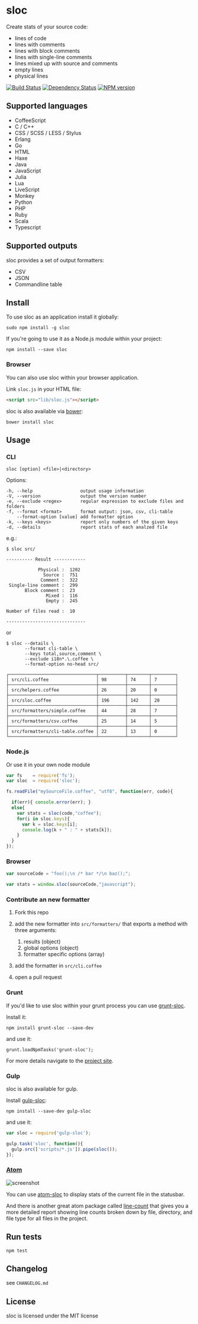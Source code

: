 # sloc


Create stats of your source code:

- lines of code
- lines with comments
- lines with block comments
- lines with single-line comments
- lines mixed up with source and comments
- empty lines
- physical lines

[![Build Status](https://secure.travis-ci.org/flosse/sloc.png)](http://travis-ci.org/flosse/sloc)
[![Dependency Status](https://gemnasium.com/flosse/sloc.png)](https://gemnasium.com/flosse/sloc)
[![NPM version](https://badge.fury.io/js/sloc.png)](http://badge.fury.io/js/sloc)

## Supported languages


- CoffeeScript
- C / C++
- CSS / SCSS / LESS / Stylus
- Erlang
- Go
- HTML
- Haxe
- Java
- JavaScript
- Julia
- Lua
- LiveScript
- Monkey
- Python
- PHP
- Ruby
- Scala
- Typescript

## Supported outputs

sloc provides a set of output formatters:

- CSV
- JSON
- Commandline table

## Install

To use sloc as an application install it globally:

```
sudo npm install -g sloc
```

If you're going to use it as a Node.js module within your project:

```
npm install --save sloc
```

### Browser

You can also use sloc within your browser application.

Link `sloc.js` in your HTML file:

```html
<script src="lib/sloc.js"></script>
```

sloc is also available via [bower](http://twitter.github.com/bower/):

```
bower install sloc
```

## Usage

### CLI

```
sloc [option] <file>|<directory>
```

Options:

```
-h, --help                  output usage information
-V, --version               output the version number
-e, --exclude <regex>       regular expression to exclude files and folders
-f, --format <format>       format output: json, csv, cli-table
    --format-option [value] add formatter option
-k, --keys <keys>           report only numbers of the given keys
-d, --details               report stats of each analzed file
```

e.g.:

```
$ sloc src/

---------- Result ------------

            Physical :  1202
              Source :  751
             Comment :  322
 Single-line comment :  299
       Block comment :  23
               Mixed :  116
               Empty :  245

Number of files read :  10

------------------------------
```

or

```
$ sloc --details \
       --format cli-table \
       --keys total,source,comment \
       --exclude i18n*.\.coffee \
       --format-option no-head src/

┌─────────────────────────────────┬──────────┬────────┬─────────┐
│ src/cli.coffee                  │ 98       │ 74     │ 7       │
├─────────────────────────────────┼──────────┼────────┼─────────┤
│ src/helpers.coffee              │ 26       │ 20     │ 0       │
├─────────────────────────────────┼──────────┼────────┼─────────┤
│ src/sloc.coffee                 │ 196      │ 142    │ 20      │
├─────────────────────────────────┼──────────┼────────┼─────────┤
│ src/formatters/simple.coffee    │ 44       │ 28     │ 7       │
├─────────────────────────────────┼──────────┼────────┼─────────┤
│ src/formatters/csv.coffee       │ 25       │ 14     │ 5       │
├─────────────────────────────────┼──────────┼────────┼─────────┤
│ src/formatters/cli-table.coffee │ 22       │ 13     │ 0       │
└─────────────────────────────────┴──────────┴────────┴─────────┘
```

### Node.js

Or use it in your own node module

```javascript
var fs    = require('fs');
var sloc  = require('sloc');

fs.readFile("mySourceFile.coffee", "utf8", function(err, code){

  if(err){ console.error(err); }
  else{
    var stats = sloc(code,"coffee");
    for(i in sloc.keys){
      var k = sloc.keys[i];
      console.log(k + " : " + stats[k]);
    }
  }
});
```

### Browser

```javascript
var sourceCode = "foo();\n /* bar */\n baz();";

var stats = window.sloc(sourceCode,"javascript");
```

### Contribute an new formatter

1. Fork this repo

2. add the new formatter into `src/formatters/` that exports a
   method with three arguments:
   1. results (object)
   2. global options (object)
   3. formatter specific options (array)

3. add the formatter in `src/cli.coffee`

4. open a pull request

### Grunt

If you'd like to use sloc within your grunt process you can use
[grunt-sloc](https://github.com/rhiokim/grunt-sloc).

Install it:

    npm install grunt-sloc --save-dev

and use it:

    grunt.loadNpmTasks('grunt-sloc');

For more details navigate to the
[project site](https://github.com/rhiokim/grunt-sloc).

### Gulp

sloc is also available for gulp.

Install [gulp-sloc](https://github.com/oddjobsman/gulp-sloc):

    npm install --save-dev gulp-sloc

and use it:

```javascript
var sloc = require('gulp-sloc');

gulp.task('sloc', function(){
  gulp.src(['scripts/*.js']).pipe(sloc());
});
```

### [Atom](https://atom.io/)

![screenshot](https://raw.githubusercontent.com/sgade/atom-sloc/master/assets/screen.png)

You can use [atom-sloc](https://github.com/sgade/atom-sloc) to display stats
of the current file in the statusbar.

And there is another great atom package called
[line-count](https://github.com/mark-hahn/line-count) that gives you a more
detailed report showing line counts broken down by file, directory, and file
type for all files in the project.

## Run tests

    npm test

## Changelog

see `CHANGELOG.md`

## License

sloc is licensed under the MIT license
